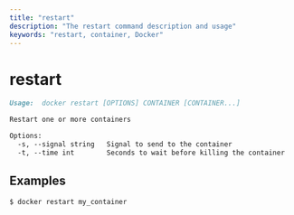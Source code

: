 ```yaml
---
title: "restart"
description: "The restart command description and usage"
keywords: "restart, container, Docker"
---
```


# restart

```markdown
Usage:  docker restart [OPTIONS] CONTAINER [CONTAINER...]

Restart one or more containers

Options:
  -s, --signal string   Signal to send to the container
  -t, --time int        Seconds to wait before killing the container
```

## Examples

```console
$ docker restart my_container
```
